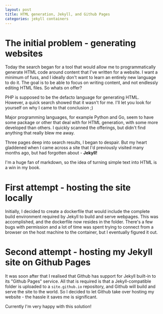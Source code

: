 ```yaml
---
layout: post
title: HTML generation, Jekyll, and Github Pages
categories: jekyll containers
---
```


# The initial problem - generating websites
Today the search began for a tool that would allow me to programmatically
generate HTML code around content that I've written for a website. I want
a minimum of fuss, and I ideally don't want to learn an entirely new language
to do it. The goal is to be able to focus on writing content, and not endlessly
editing HTML files. So whats on offer?

PHP is supposed to be the defacto language for generating HTML. However,
a quick search showed that it wasn't for me. I'll let you look for yourself
on why I came to that conclusion ;)

Major programming languages, for example Python and Go, seem to have some
package or other that deal with for HTML generation, with some more developed
than others. I quickly scanned the offerings, but didn't find anything that
really blew me away.

Three pages deep into search results, I began to despair. But my heart
gladdened when I came across a site that I'd previously visited many months
ago, but had forgotten about - **Jekyll!**

I'm a huge fan of markdown, so the idea of turning simple text into HTML is a
win in my book.

# First attempt - hosting the site locally
Initially, I decided to create a dockerfile that would include the complete
build environment required by Jekyll to build and serve webpages. This was
accomplished, and the dockerfile now resides in the folder. There's a few bugs
with permission and a lot of time was spent trying to connect from a browser on
the host machine to the container, but I eventually figured it out.

# Second attempt - hosting my Jekyll site on Github Pages
It was soon after that I realised that Github has support for Jekyll built-in
to its "Github Pages" service. All that is required is that a Jekyll-compatible
folder is uploaded to a `site.github.io` repository, and Github will build and
serve the site to the world. So I decided to let Github take over hosting my
website - the hassle it saves me is significant.

Currently I'm very happy with this solution!
